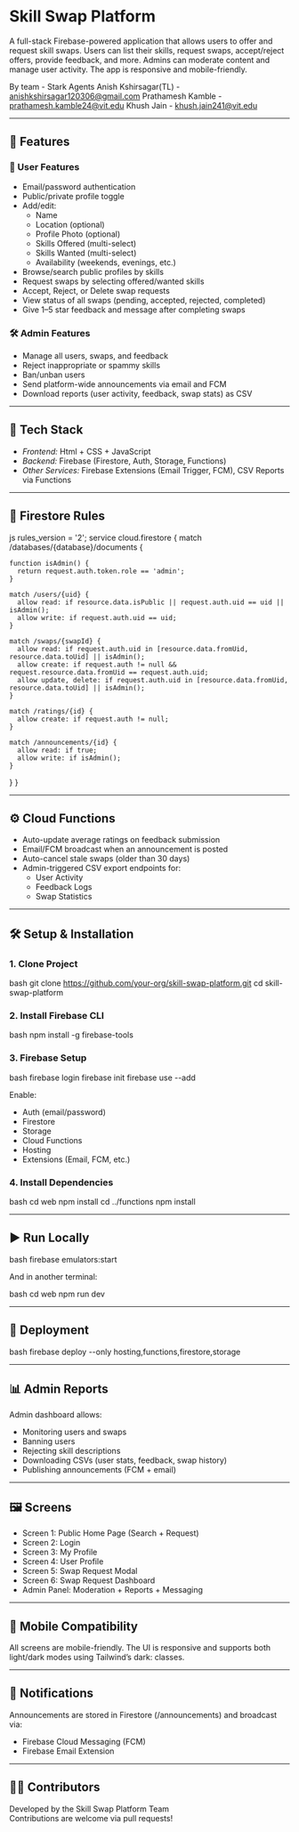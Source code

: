 # Skill Swap Platform

A full-stack Firebase-powered application that allows users to offer and request skill swaps. Users can list their skills, request swaps, accept/reject offers, provide feedback, and more. Admins can moderate content and manage user activity. The app is responsive and mobile-friendly.

By team - Stark Agents
Anish Kshirsagar(TL) - anishkshirsagar120306@gmail.com
Prathamesh Kamble - prathamesh.kamble24@vit.edu
Khush Jain - khush.jain241@vit.edu

---

## 🚀 Features

### 👤 User Features
- Email/password authentication
- Public/private profile toggle
- Add/edit:
  - Name
  - Location (optional)
  - Profile Photo (optional)
  - Skills Offered (multi-select)
  - Skills Wanted (multi-select)
  - Availability (weekends, evenings, etc.)
- Browse/search public profiles by skills
- Request swaps by selecting offered/wanted skills
- Accept, Reject, or Delete swap requests
- View status of all swaps (pending, accepted, rejected, completed)
- Give 1–5 star feedback and message after completing swaps

### 🛠 Admin Features
- Manage all users, swaps, and feedback
- Reject inappropriate or spammy skills
- Ban/unban users
- Send platform-wide announcements via email and FCM
- Download reports (user activity, feedback, swap stats) as CSV

---

## 🔧 Tech Stack

- *Frontend:* Html + CSS + JavaScript
- *Backend:* Firebase (Firestore, Auth, Storage, Functions)
- *Other Services:* Firebase Extensions (Email Trigger, FCM), CSV Reports via Functions

---


## 🔐 Firestore Rules

js
rules_version = '2';
service cloud.firestore {
  match /databases/{database}/documents {

    function isAdmin() {
      return request.auth.token.role == 'admin';
    }

    match /users/{uid} {
      allow read: if resource.data.isPublic || request.auth.uid == uid || isAdmin();
      allow write: if request.auth.uid == uid;
    }

    match /swaps/{swapId} {
      allow read: if request.auth.uid in [resource.data.fromUid, resource.data.toUid] || isAdmin();
      allow create: if request.auth != null && request.resource.data.fromUid == request.auth.uid;
      allow update, delete: if request.auth.uid in [resource.data.fromUid, resource.data.toUid] || isAdmin();
    }

    match /ratings/{id} {
      allow create: if request.auth != null;
    }

    match /announcements/{id} {
      allow read: if true;
      allow write: if isAdmin();
    }
  }
}


---

## ⚙ Cloud Functions

- Auto-update average ratings on feedback submission
- Email/FCM broadcast when an announcement is posted
- Auto-cancel stale swaps (older than 30 days)
- Admin-triggered CSV export endpoints for:
  - User Activity
  - Feedback Logs
  - Swap Statistics

---


## 🛠 Setup & Installation

### 1. Clone Project

bash
git clone https://github.com/your-org/skill-swap-platform.git
cd skill-swap-platform


### 2. Install Firebase CLI

bash
npm install -g firebase-tools


### 3. Firebase Setup

bash
firebase login
firebase init
firebase use --add


Enable:
- Auth (email/password)
- Firestore
- Storage
- Cloud Functions
- Hosting
- Extensions (Email, FCM, etc.)

### 4. Install Dependencies

bash
cd web
npm install
cd ../functions
npm install


---

## ▶ Run Locally

bash
firebase emulators:start


And in another terminal:

bash
cd web
npm run dev


---

## 🚀 Deployment

bash
firebase deploy --only hosting,functions,firestore,storage


---

## 📊 Admin Reports

Admin dashboard allows:
- Monitoring users and swaps
- Banning users
- Rejecting skill descriptions
- Downloading CSVs (user stats, feedback, swap history)
- Publishing announcements (FCM + email)

---

## 🖼 Screens

- Screen 1: Public Home Page (Search + Request)
- Screen 2: Login
- Screen 3: My Profile
- Screen 4: User Profile
- Screen 5: Swap Request Modal
- Screen 6: Swap Request Dashboard
- Admin Panel: Moderation + Reports + Messaging

---

## 📱 Mobile Compatibility

All screens are mobile-friendly. The UI is responsive and supports both light/dark modes using Tailwind’s dark: classes.

---

## 📣 Notifications

Announcements are stored in Firestore (/announcements) and broadcast via:
- Firebase Cloud Messaging (FCM)
- Firebase Email Extension

---


## 👨‍💻 Contributors

Developed by the Skill Swap Platform Team  
Contributions are welcome via pull requests!
